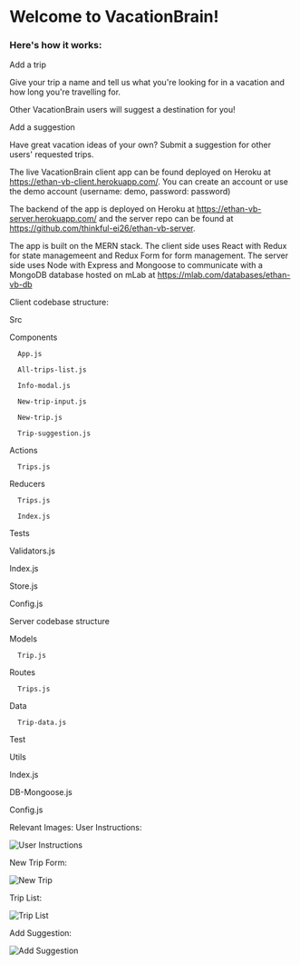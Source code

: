 # Welcome to VacationBrain! 

### Here's how it works:

Add a trip

Give your trip a name and tell us what you're looking for in a vacation and how long you're travelling for.

Other VacationBrain users will suggest a destination for you!

Add a suggestion

Have great vacation ideas of your own? Submit a suggestion for other users' requested trips.

The live VacationBrain client app can be found deployed on Heroku at https://ethan-vb-client.herokuapp.com/.
You can create an account or use the demo account (username: demo, password: password)

The backend of the app is deployed on Heroku at https://ethan-vb-server.herokuapp.com/ and the server repo can be found at https://github.com/thinkful-ei26/ethan-vb-server.

The app is built on the MERN stack. 
The client side uses React with Redux for state managemeent and Redux Form for form management. 
The server side uses Node with Express and Mongoose to communicate with a MongoDB database hosted on mLab at https://mlab.com/databases/ethan-vb-db

Client codebase structure: 

Src
   
   Components
      
      App.js
      
      All-trips-list.js
      
      Info-modal.js
      
      New-trip-input.js
      
      New-trip.js
      
      Trip-suggestion.js
   
   Actions
      
      Trips.js
   
   Reducers
      
      Trips.js
      
      Index.js
   
   Tests
   
   Validators.js
   
   Index.js
   
   Store.js
   
   Config.js
   
   
Server codebase structure
   
   Models
   
      Trip.js
   
   Routes
      
      Trips.js
   Data
      
      Trip-data.js
   
   Test
   
   Utils
   
   Index.js
   
   DB-Mongoose.js
   
   Config.js
   
   
   

Relevant Images:
User Instructions:

![User Instructions](../master/readme-images/vb-v1-info-modal.PNG)
      
New Trip Form:

![New Trip](../master/readme-images/vb-v1-add-trip.PNG)
      
Trip List:

![Trip List](../master/readme-images/vb-v1-trip-list.PNG)
      
Add Suggestion:

![Add Suggestion](../master/readme-images/vb-v1-add-suggestion.PNG)
